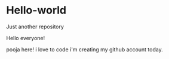 # Hello-world
Just another repository

Hello everyone!

pooja here! i love to code
i'm creating my github account today.
